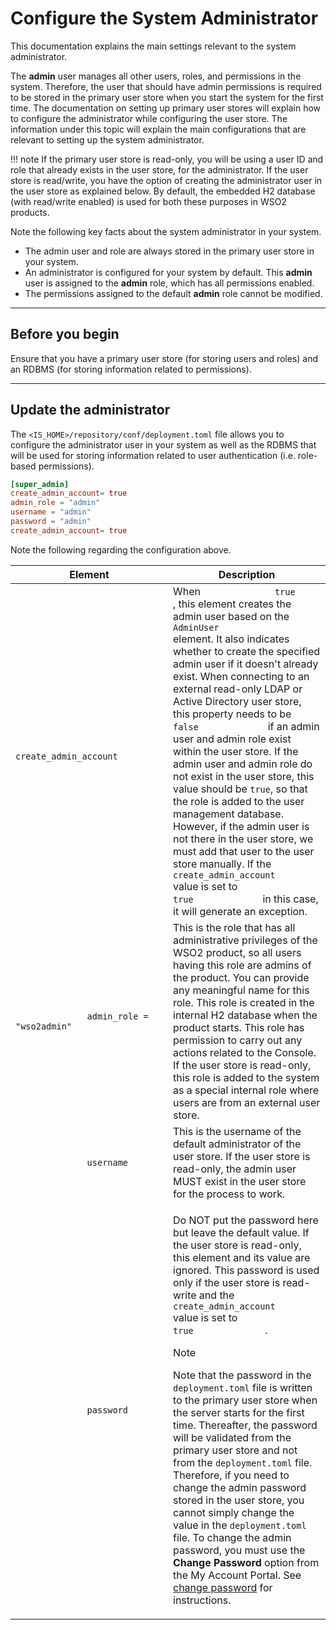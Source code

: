 # Configure the System Administrator

This documentation explains the main settings relevant to the system
administrator.

The **admin** user manages all
other users, roles, and permissions in the system. Therefore, the user that should have admin
permissions is required to be stored in the primary user store when you
start the system for the first time. The documentation on setting up
primary user stores will explain how to configure the administrator
while configuring the user store. The information under this topic will
explain the main configurations that are relevant to setting up the
system administrator.

!!! note
    If the primary user store is read-only, you will be using a user ID and
    role that already exists in the user store, for the administrator. If
    the user store is read/write, you have the option of creating the
    administrator user in the user store as explained below. By default, the
    embedded H2 database (with read/write enabled) is used for both these
    purposes in WSO2 products.
    

Note the following key facts about the system administrator in your
system.

-   The admin user and role are always stored in the primary user store
    in your system.
-   An administrator is configured for your system by default. This
    **admin** user is assigned to the **admin** role, which has all
    permissions enabled.
-   The permissions assigned to the default **admin** role cannot be
    modified.

---

## Before you begin

Ensure that you have a primary user store (for storing users and roles)
and an RDBMS (for storing information related to permissions).

---

## Update the administrator

The `<IS_HOME>/repository/conf/deployment.toml` file allows you to configure the administrator user in your system as well as
the RDBMS that will be used for storing information related to user
authentication (i.e. role-based permissions).

``` toml
[super_admin]
create_admin_account= true
admin_role = "admin"
username = "admin"
password = "admin"
create_admin_account= true
```

Note the following regarding the configuration above.

<table>
<colgroup>
<col style="width: 50%" />
<col style="width: 50%" />
</colgroup>
<thead>
<tr class="header">
<th>Element</th>
<th>Description</th>
</tr>
</thead>
<tbody>
<tr class="odd">
<td><code>              create_admin_account             </code></td>
<td>When <code>              true             </code>, this element creates the admin user based on the <code>              AdminUser             </code> element. It also indicates whether to create the specified admin user if it doesn't already exist. When connecting to an external read-only LDAP or Active Directory user store, this property needs to be <code>              false             </code> if an admin user and admin role exist within the user store. If the admin user and admin role do not exist in the user store, this value should be <code>true</code>, so that the role is added to the user management database. However, if the admin user is not there in the user store, we must add that user to the user store manually. If the <code>              create_admin_account             </code> value is set to <code>              true             </code> in this case, it will generate an exception.</td>
</tr>
<tr class="even">
<td><code>              admin_role = "wso2admin"            </code></td>
<td>This is the role that has all administrative privileges of the WSO2 product, so all users having this role are admins of the product. You can provide any meaningful name for this role. This role is created in the internal H2 database when the product starts. This role has permission to carry out any actions related to the Console. If the user store is read-only, this role is added to the system as a special internal role where users are from an external user store.</td>
</tr>
<tr class="even">
<td><code>              username          </code></td>
<td>This is the username of the default administrator of the user store. If the user store is read-only, the admin user MUST exist in the user store for the process to work.</td>
</tr>
<tr class="odd">
<td><code>              password             </code></td>
<td><p>Do NOT put the password here but leave the default value. If the user store is read-only, this element and its value are ignored. This password is used only if the user store is read-write and the <code>            create_admin_account           </code> value is set to <code>               true              </code>.</p>
<div class="admonition note">
<p class="admonition-title">Note</p>
    <p>Note that the password in the <code>deployment.toml</code> file is written to the primary user store when the server starts for the first time. Thereafter, the password will be validated from the primary user store and not from the <code>deployment.toml</code> file. Therefore, if you need to change the admin password stored in the user store, you cannot simply change the value in the <code>deployment.toml</code> file. To change the admin password, you must use the <strong>Change Password</strong> option from the My Account Portal. See <a href="{{base_path}}/guides/user-self-service/change-password/">change password</a> for instructions.
    </p></div></td>
</tr>
</tbody>
</table>
